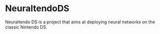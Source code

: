# NeuraltendoDS
Neuraltendo DS is a project that aims at deploying neural networks on the classic Nintendo DS.
